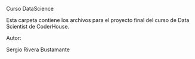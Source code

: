 Curso DataScience

Esta carpeta contiene los archivos para el proyecto final del curso de Data Scientist de CoderHouse.

Autor:

Sergio Rivera Bustamante
